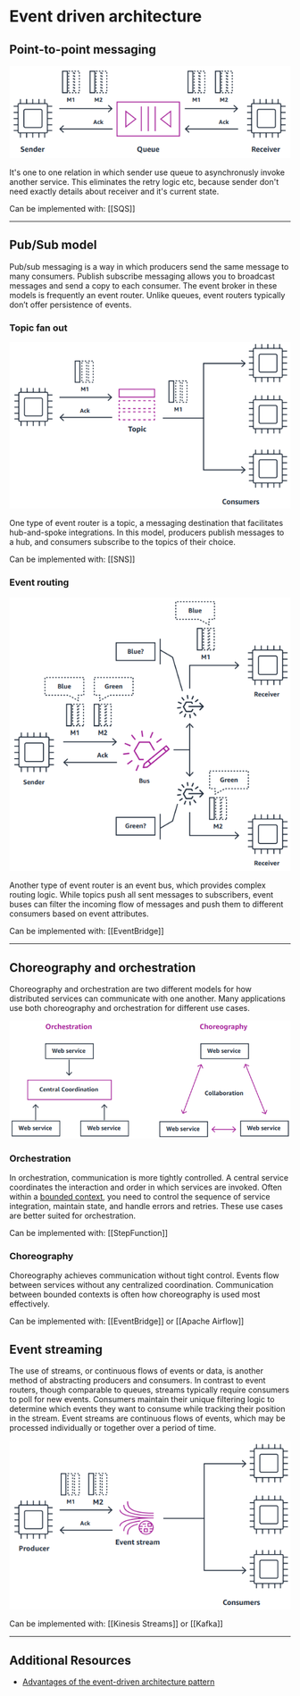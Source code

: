 # Event driven architecture

## Point-to-point messaging

![.assets/event-driven/event-driven_20230424232115.png](.assets/event-driven/event-driven_20230424232115.png)

It's one to one relation in which sender use queue to asynchronusly invoke another service. This eliminates the retry logic etc, because sender don't need exactly details about receiver and it's current state.

Can be implemented with: [[SQS]]

---

## Pub/Sub model

Pub/sub messaging is a way in which producers send the same message to many consumers. Publish subscribe messaging allows you to broadcast messages and send a copy to each consumer. The event broker in these models is frequently an event router. Unlike queues, event routers typically don’t offer persistence of events.

### Topic fan out

![.assets/event-driven/event-driven_20230424232402.png](.assets/event-driven/event-driven_20230424232402.png)

One type of event router is a topic, a messaging destination that facilitates hub-and-spoke integrations. In this model, producers publish messages to a hub, and consumers subscribe to the topics of their choice.

Can be implemented with: [[SNS]]

### Event routing

![.assets/event-driven/event-driven_20230424232440.png](.assets/event-driven/event-driven_20230424232440.png)

Another type of event router is an event bus, which provides complex routing logic. While topics push all sent messages to subscribers, event buses can filter the incoming flow of messages and push them to different consumers based on event attributes.

Can be implemented with: [[EventBridge]]

---

## Choreography and orchestration 

Choreography and orchestration are two different models for how distributed services can communicate with one another. Many applications use both choreography and orchestration for different use cases. 

![.assets/event-driven/event-driven_20230424233051.png](.assets/event-driven/event-driven_20230424233051.png)

### Orchestration

In orchestration, communication is more tightly controlled. A central service coordinates the interaction and order in which services are invoked. Often within a [bounded context](https://martinfowler.com/bliki/BoundedContext.html), you need to control the sequence of service integration, maintain state, and handle errors and retries. These use cases are better suited for orchestration.

Can be implemented with: [[StepFunction]]

### Choreography

Choreography achieves communication without tight control. Events flow between services without any centralized coordination. Communication between bounded contexts is often how choreography is used most effectively.

Can be implemented with: [[EventBridge]] or [[Apache Airflow]]

## Event streaming 

The use of streams, or continuous flows of events or data, is another method of abstracting producers and consumers. In contrast to event routers, though comparable to queues, streams typically require consumers to poll for new events. Consumers maintain their unique filtering logic to determine which events they want to consume while tracking their position in the stream.
Event streams are continuous flows of events, which may be processed individually or together over a period of time.

![.assets/event-driven/event-driven_20230424234322.png](.assets/event-driven/event-driven_20230424234322.png)

Can be implemented with: [[Kinesis Streams]] or [[Kafka]]

---

## Additional Resources

- [Advantages of the event-driven architecture pattern](https://developer.ibm.com/articles/advantages-of-an-event-driven-architecture/)